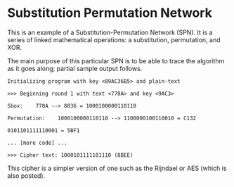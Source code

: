 Substitution Permutation Network
================================
This is an example of a Substitution-Permutation Network (SPN). It is a series of linked mathematical operations: a substitution, permutation, and XOR.

The main purpose of this particular SPN is to be able to trace the algorithm as it goes along; partial sample output follows.

```
Initializing program with key <89AC36B5> and plain-text

>>> Beginning round 1 with text <778A> and key <9AC3>

Sbox:	 778A --> 8836 = 1000100000110110

Permutation:	1000100000110110 --> 1100000100110010 = C132

0101101111110001 = 5BF1

... [more code] ...

>>> Cipher text: 1000101111101110 (8BEE)
```

This cipher is a simpler version of one such as the Rijndael or AES (which is also posted).
